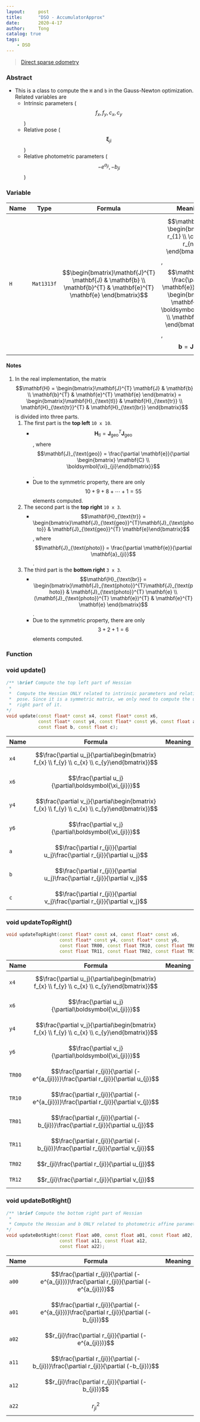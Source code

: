 ```yaml
---
layout:     post
title:      "DSO - AccumulatorApprox"
date:       2020-4-17
author:     Tong
catalog: true
tags:
    - DSO
---
```


> [Direct sparse odometry](https://vision.in.tum.de/research/vslam/dso)

### Abstract

- This is a class to compute the `H` and `b` in the Gauss-Newton optimization. Related variables are
    - Intrinsic parameters ($$f_x, f_y, c_x, c_y$$)
    - Relative pose ($$\boldsymbol{\xi}_{ji}$$)
    - Relative photometric parameters ($$-e^{a_{ji}}, -b_{ji}$$)

### Variable

| Name | Type       | Formula                                                                                                               | Meaning                                                                                                                                                                                                                                                         |
| ---- | ---------- | --------------------------------------------------------------------------------------------------------------------- | --------------------------------------------------------------------------------------------------------------------------------------------------------------------------------------------------------------------------------------------------------------- |
| `H`  | `Mat1313f` | $$\begin{bmatrix}\mathbf{J}^{T} \mathbf{J} & \mathbf{b} \\ \mathbf{b}^{T} & \mathbf{e}^{T} \mathbf{e} \end{bmatrix}$$ | $$\mathbf{e} = \begin{bmatrix} r_{1} \\ \cdots \\ r_{n} \end{bmatrix}$$, $$\mathbf{J} = \frac{\partial \mathbf{e}}{\partial \begin{bmatrix} \mathbf{C} \\ \boldsymbol{\xi}_{ji} \\ \mathbf{a}_{ji} \end{bmatrix}}$$, $$\mathbf{b} = \mathbf{J}^{T} \mathbf{e}$$ |

#### Notes

1. In the real implementation, the matrix $$\mathbf{H} = \begin{bmatrix}\mathbf{J}^{T} \mathbf{J} & \mathbf{b} \\ \mathbf{b}^{T} & \mathbf{e}^{T} \mathbf{e} \end{bmatrix} = \begin{bmatrix}\mathbf{H}_{\text{tl}} & \mathbf{H}_{\text{tr}} \\ \mathbf{H}_{\text{tr}}^{T} & \mathbf{H}_{\text{br}} \end{bmatrix}$$ is divided into three parts.
   1. The first part is the __top left__ `10 x 10`. 
      - $$\mathbf{H}_{\text{tl}} = \mathbf{J}_{\text{geo}}^{T}\mathbf{J}_{\text{geo}}$$, where $$\mathbf{J}_{\text{geo}} = \frac{\partial \mathbf{e}}{\partial \begin{bmatrix} \mathbf{C} \\ \boldsymbol{\xi}_{ji}\end{bmatrix}}$$.
      - Due to the symmetric property, there are only $$10 + 9 + 8 + \cdots + 1 = 55$$ elements computed.
   2. The second part is the __top right__ `10 x 3`.
      - $$\mathbf{H}_{\text{tr}} = \begin{bmatrix}\mathbf{J}_{\text{geo}}^{T}\mathbf{J}_{\text{photo}} & \mathbf{J}_{\text{geo}}^{T} \mathbf{e}\end{bmatrix}$$, where $$\mathbf{J}_{\text{photo}} = \frac{\partial \mathbf{e}}{\partial \mathbf{a}_{ji}}$$.
   3. The third part is the __bottom right__ `3 x 3`.
      - $$\mathbf{H}_{\text{br}} = \begin{bmatrix}\mathbf{J}_{\text{photo}}^{T}\mathbf{J}_{\text{photo}} & \mathbf{J}_{\text{photo}}^{T} \mathbf{e} \\ (\mathbf{J}_{\text{photo}}^{T} \mathbf{e})^{T} & \mathbf{e}^{T} \mathbf{e} \end{bmatrix}$$.
      - Due to the symmetric property, there are only $$3 + 2 + 1 = 6$$ elements computed.

### Function

### void update()

```c++
/** \brief Compute the top left part of Hessian
 *
 *  Compute the Hessian ONLY related to intrinsic parameters and relative
 *  pose. Since it is a symmetric matrix, we only need to compute the upper
 *  right part of it.
*/
void update(const float* const x4, const float* const x6,
            const float* const y4, const float* const y6, const float a,
            const float b, const float c);
```

| Name | Formula                                                                                        | Meaning |
| ---- | ---------------------------------------------------------------------------------------------- | ------- |
| `x4` | $$\frac{\partial u_j}{\partial\begin{bmatrix} f_{x} \\ f_{y} \\ c_{x} \\ c_{y}\end{bmatrix}}$$ |         |
| `x6` | $$\frac{\partial u_j}{\partial\boldsymbol{\xi_{ji}}}$$                                         |         |
| `y4` | $$\frac{\partial v_j}{\partial\begin{bmatrix} f_{x} \\ f_{y} \\ c_{x} \\ c_{y}\end{bmatrix}}$$ |         |
| `y6` | $$\frac{\partial v_j}{\partial\boldsymbol{\xi_{ji}}}$$                                         |         |
| `a`  | $$\frac{\partial r_{ji}}{\partial u_j}\frac{\partial r_{ji}}{\partial u_j}$$                   |         |
| `b`  | $$\frac{\partial r_{ji}}{\partial u_j}\frac{\partial r_{ji}}{\partial v_j}$$                   |         |
| `c`  | $$\frac{\partial r_{ji}}{\partial v_j}\frac{\partial r_{ji}}{\partial v_j}$$                   |         |


### void updateTopRight()

```c++
void updateTopRight(const float* const x4, const float* const x6,
                    const float* const y4, const float* const y6,
                    const float TR00, const float TR10, const float TR01,
                    const float TR11, const float TR02, const float TR12);
```

| Name   | Formula                                                                                        | Meaning |
| ------ | ---------------------------------------------------------------------------------------------- | ------- |
| `x4`   | $$\frac{\partial u_j}{\partial\begin{bmatrix} f_{x} \\ f_{y} \\ c_{x} \\ c_{y}\end{bmatrix}}$$ |         |
| `x6`   | $$\frac{\partial u_j}{\partial\boldsymbol{\xi_{ji}}}$$                                         |         |
| `y4`   | $$\frac{\partial v_j}{\partial\begin{bmatrix} f_{x} \\ f_{y} \\ c_{x} \\ c_{y}\end{bmatrix}}$$ |         |
| `y6`   | $$\frac{\partial v_j}{\partial\boldsymbol{\xi_{ji}}}$$                                         |         |
| `TR00` | $$\frac{\partial r_{ji}}{\partial (-e^{a_{ji}})}\frac{\partial r_{ji}}{\partial u_{j}}$$       |         |
| `TR10` | $$\frac{\partial r_{ji}}{\partial (-e^{a_{ji}})}\frac{\partial r_{ji}}{\partial v_{j}}$$       |         |
| `TR01` | $$\frac{\partial r_{ji}}{\partial (-b_{ji})}\frac{\partial r_{ji}}{\partial u_{j}}$$           |         |
| `TR11` | $$\frac{\partial r_{ji}}{\partial (-b_{ji})}\frac{\partial r_{ji}}{\partial v_{ji}}$$          |         |
| `TR02` | $$r_{ji}\frac{\partial r_{ji}}{\partial u_{j}}$$                                               |         |
| `TR12` | $$r_{ji}\frac{\partial r_{ji}}{\partial v_{j}}$$                                               |         |


### void updateBotRight()

```c++
/** \brief Compute the bottom right part of Hessian
 *
 * Compute the Hessian and b ONLY related to photometric affine parameters
*/
void updateBotRight(const float a00, const float a01, const float a02,
                    const float a11, const float a12,
                    const float a22);
```

| Name  | Formula                                                                                          | Meaning |
| ----- | ------------------------------------------------------------------------------------------------ | ------- |
| `a00` | $$\frac{\partial r_{ji}}{\partial (-e^{a_{ji}})}\frac{\partial r_{ji}}{\partial (-e^{a_{ji}})}$$ |         |
| `a01` | $$\frac{\partial r_{ji}}{\partial (-e^{a_{ji}})}\frac{\partial r_{ji}}{\partial (-b_{ji})}$$     |         |
| `a02` | $$r_{ji}\frac{\partial r_{ji}}{\partial (-e^{a_{ji}})}$$                                         |         |
| `a11` | $$\frac{\partial r_{ji}}{\partial (-b_{ji})}\frac{\partial r_{ji}}{\partial (-b_{ji})}$$         |         |
| `a12` | $$r_{ji}\frac{\partial r_{ji}}{\partial (-b_{ji})}$$                                             |         |
| `a22` | $$r_{ji}^{2}$$                                                                                   |         |

